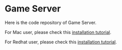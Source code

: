 # Game Server

Here is the code repository of Game Server.

For Mac user, please check this [installation tutorial](https://github.com/Owlies/Owlies_Server/blob/master/mac_installation_instruction.md).

For Redhat user, please check this [installation tutorial](https://github.com/Owlies/Owlies_Server/blob/master/redhat_installation_instruction.md).

